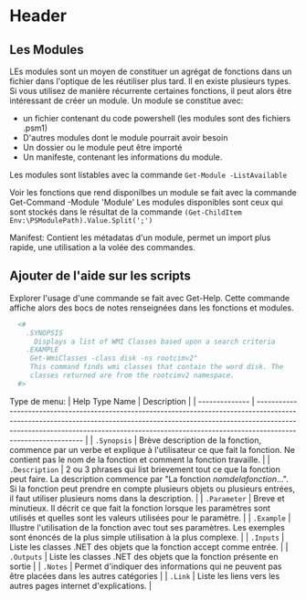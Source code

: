 <!-- TITLE: PowerShell : Modules -->
<!-- SUBTITLE: A quick summary of Modules -->

# Header

## Les Modules
LEs modules sont un moyen de constituer un agrégat de fonctions dans un fichier dans l'optique de les réutiliser plus tard. Il en existe plusieurs types.
Si vous utilisez de manière récurrente certaines fonctions, il peut alors être intéressant de créer un module.
Un module se constitue avec:
- un fichier contenant du code powershell (les modules sont des fichiers .psm1)
- D'autres modules dont le module pourrait avoir besoin
- Un dossier ou le module peut être importé
- Un manifeste, contenant les informations du module.

Les modules sont listables avec la commande `Get-Module -ListAvailable`

Voir les fonctions que rend disponilbes un module se fait avec la commande Get-Command -Module 'Module'
Les modules disponibles sont ceux qui sont stockés dans le résultat de la commande `(Get-ChildItem Env:\PSModulePath).Value.Split(';')`

Manifest:
Contient les métadatas d'un module, permet un import plus rapide, une utilisation a la volée des commandes.



## Ajouter de l'aide sur les scripts
Explorer l'usage d'une commande se fait avec Get-Help. Cette commande affiche alors des bocs de notes renseignées dans les fonctions et modules.


```powershell
  <#
    .SYNOPSIS 
      Displays a list of WMI Classes based upon a search criteria
    .EXAMPLE
     Get-WmiClasses -class disk -ns rootcimv2"
     This command finds wmi classes that contain the word disk. The 
     classes returned are from the rootcimv2 namespace.
  #>
```


Type de menu:
| Help Type Name | Description                                                                                                                                                                                                                                                               |
| -------------- | ------------------------------------------------------------------------------------------------------------------------------------------------------------------------------------------------------------------------------------------------------------------------- |
| `.Synopsis`    | Brève description de la fonction, commence par un verbe et explique à l'utilisateur ce que fait la fonction. Ne contient pas le nom de la fonction et comment la fonction travaille.                                                                                      |
| `.Description` | 2 ou 3 phrases  qui list brievement tout ce que la fonction peut faire. La description commence par "La fonction *nomdelafonction*...". Si la fonction peut prendre en compte plusieurs objets ou plusieurs entrées, il faut utiliser plusieurs noms dans la description. |
| `.Parameter`   | Breve et minutieux. Il décrit ce que fait la fonction lorsque les paramètres sont utilisés et quelles sont les valeurs utilisées pour le paramètre.                                                                                                                       |
| `.Example`     | Illustre l'utilisation de la fonction avec tout ses paramètres. Les exemples sont énoncés de la plus simple utilisation à la plus complexe.                                                                                                                               |
| `.Inputs`      | Liste les classes .NET des objets que la fonction accept comme entrée.                                                                                                                                                                                                    |
| `.Outputs`     | Liste les classes .NET des objets que la fonction présente en sortie                                                                                                                                                                                                      |
| `.Notes`       | Permet d'indiquer des informations qui ne peuvent pas être placées dans les autres catégories                                                                                                                                                                             |
| `.Link`        | Liste les liens vers les autres pages internet d'explications.                                                                                                                                                                                                            |


